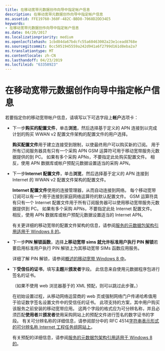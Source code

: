 ```yaml
---
title: 在移动宽带元数据创作向导中指定帐户信息
description: 在移动宽带元数据创作向导中指定帐户信息
ms.assetid: FFE19760-360F-482C-BBD8-7068D2DD34E5
keywords:
- 在移动宽带元数据创作向导中指定帐户信息
ms.date: 04/20/2017
ms.localizationpriority: medium
ms.openlocfilehash: 1cbd84da67bdcfc55a60463002a23e1cead8768e
ms.sourcegitcommit: 0cc5051945559a242d941a6f2799d161d8eba2a7
ms.translationtype: MT
ms.contentlocale: zh-CN
ms.lasthandoff: 04/23/2019
ms.locfileid: "63358923"
---
```

# <a name="specify-account-information-in-the-mobile-broadband-metadata-authoring-wizard"></a>在移动宽带元数据创作向导中指定帐户信息


若要指定你的移动宽带帐户信息，请填写以下可选字段上**帐户**选项卡：

-   下一步**购买的配置文件**，单击**浏览**，然后选择基于定义的 APN 连接到以完成计划的购买 WWAN v2 配置文件架构的配置文件的用户选择。

    **购买配置文件**用于建立连接受到限制，以使最终用户可以购买新的订阅。 用于所有订阅服务器具有只有一个采购 APN GSM 运算符可用于移动宽带服务元数据提供的到 PC。 如果有多个采购 APNs，不要指定此处购买配置文件。 相反，使用 APN 数据库或帐户预配元数据设置适当的采购 APN。

-   下一步**Internet 配置文件**，单击**浏览**，然后选择基于定义的 APN 连接到 Internet 的 WWAN v2 配置文件架构的配置文件。

    **Internet 配置文件**使用的连接管理器，从而自动连接到网络。 每个移动宽带订阅可以有一个用于连接到家庭网络运算符的默认配置文件。 GSM 运算符具有只有一个 Internet 配置文件用于所有订阅服务器可以使用移动宽带服务元数据提供到 PC。 如果有多个采购 APNs，不要指定此处 Internet 配置文件。 相反，使用 APN 数据库或帐户预配元数据设置适当的 Internet APN。

    有关更详细的移动宽带的配置文件架构的信息，请参阅[服务的元数据包架构引用适用于 Windows 8 的](https://go.microsoft.com/fwlink/p/?LinkId=226755)。

-   下一步**PIN 解锁函数**，选择**上移动宽带 sims 就允许标准用户执行 PIN 解锁**若要启用标准用户执行 PIN 解锁上为其移动宽带 SIMs 函数应用服务。

    详细了解 PIN 解锁，请参阅[概述的移动宽带 Windows 8 中](https://go.microsoft.com/fwlink/p/?LinkId=242052)。

-   下**受信任的证书**，填写**主题**并**颁发者**字段。 此信息来自使用元数据程序包进行签名的证书。

    （如果不使用 web 浏览器基于的 XML 预配，则可以跳过此步骤。）

    在初始设置过程，从移动网络运营商的 web 页或强制网络门户传递哈希值用于验证数字签名设置文件中的受信任的证书。 此项支持的方案，其中用户购买该服务之前安装的移动宽带应用。 这两个字段的格式应为可分辨名称，并且必须匹配**使用者**并**颁发者**使用采购网站上的预配文件进行签名的数字证书的字段。 有关可分辨名称的详细信息，请参阅部分中的 RFC 4514[字符串表示形式的可分辨名称 Internet 工程任务组网站上](https://go.microsoft.com/fwlink/p/?LinkId=242261)。

    有关预配的详细信息，请参阅[服务的元数据包架构引用适用于 Windows 8 的](https://go.microsoft.com/fwlink/p/?LinkId=226755)。

 

 





